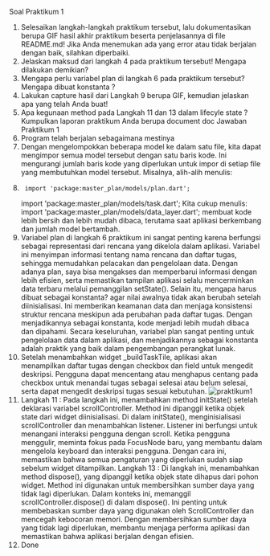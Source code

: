 Soal Praktikum 1
1.	Selesaikan langkah-langkah praktikum tersebut, lalu dokumentasikan berupa GIF hasil akhir praktikum beserta penjelasannya di file README.md! Jika Anda menemukan ada yang error atau tidak berjalan dengan baik, silahkan diperbaiki.
2.	Jelaskan maksud dari langkah 4 pada praktikum tersebut! Mengapa dilakukan demikian?
3.	Mengapa perlu variabel plan di langkah 6 pada praktikum tersebut? Mengapa dibuat konstanta ?
4.	Lakukan capture hasil dari Langkah 9 berupa GIF, kemudian jelaskan apa yang telah Anda buat!
5.	Apa kegunaan method pada Langkah 11 dan 13 dalam lifecyle state ? Kumpulkan laporan praktikum Anda berupa document doc
Jawaban Praktikum 1
1.	Program telah berjalan sebagaimana mestinya
2.	Dengan mengelompokkan beberapa model ke dalam satu file, kita dapat mengimpor semua model tersebut dengan satu baris kode. Ini mengurangi jumlah baris kode yang diperlukan untuk impor di setiap file yang membutuhkan model tersebut. Misalnya, alih-alih menulis:
3.	    import 'package:master_plan/models/plan.dart';
    import 'package:master_plan/models/task.dart';
Kita cukup menulis:
    import 'package:master_plan/models/data_layer.dart';
membuat kode lebih bersih dan lebih mudah dibaca, terutama saat aplikasi berkembang dan jumlah model bertambah.
4.	Variabel plan di langkah 6 praktikum ini sangat penting karena berfungsi sebagai representasi dari rencana yang dikelola dalam aplikasi. Variabel ini menyimpan informasi tentang nama rencana dan daftar tugas, sehingga memudahkan pelacakan dan pengelolaan data. Dengan adanya plan, saya bisa mengakses dan memperbarui informasi dengan lebih efisien, serta memastikan tampilan aplikasi selalu mencerminkan data terbaru melalui pemanggilan setState().
Selain itu, mengapa harus dibuat sebagai konstanta? agar nilai awalnya tidak akan berubah setelah diinisialisasi. Ini memberikan keamanan data dan menjaga konsistensi struktur rencana meskipun ada perubahan pada daftar tugas. Dengan menjadikannya sebagai konstanta, kode menjadi lebih mudah dibaca dan dipahami. Secara keseluruhan, variabel plan sangat penting untuk pengelolaan data dalam aplikasi, dan menjadikannya sebagai konstanta adalah praktik yang baik dalam pengembangan perangkat lunak.
5.	Setelah menambahkan widget _buildTaskTile, aplikasi akan menampilkan daftar tugas dengan checkbox dan field untuk mengedit deskripsi. Pengguna dapat mencentang atau menghapus centang pada checkbox untuk menandai tugas sebagai selesai atau belum selesai, serta dapat mengedit deskripsi tugas sesuai kebutuhan. 
![praktikum1](https://github.com/user-attachments/assets/ecfc17f1-d8c1-40c6-8ced-a019a794f2d3)
6.	Langkah 11 : Pada langkah ini, menambahkan method initState() setelah deklarasi variabel scrollController. Method ini dipanggil ketika objek state dari widget diinisialisasi. Di dalam initState(), menginisialisasi scrollController dan menambahkan listener. Listener ini berfungsi untuk menangani interaksi pengguna dengan scroll. Ketika pengguna menggulir, meminta fokus pada FocusNode baru, yang membantu dalam mengelola keyboard dan interaksi pengguna. Dengan cara ini, memastikan bahwa semua pengaturan yang diperlukan sudah siap sebelum widget ditampilkan.
Langkah 13 : Di langkah ini, menambahkan method dispose(), yang dipanggil ketika objek state dihapus dari pohon widget. Method ini digunakan untuk membersihkan sumber daya yang tidak lagi diperlukan. Dalam konteks ini, memanggil scrollController.dispose() di dalam dispose(). Ini penting untuk membebaskan sumber daya yang digunakan oleh ScrollController dan mencegah kebocoran memori. Dengan membersihkan sumber daya yang tidak lagi diperlukan, membantu menjaga performa aplikasi dan memastikan bahwa aplikasi berjalan dengan efisien.
7.	Done

